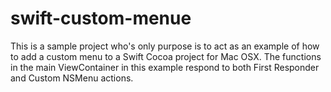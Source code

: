 # swift-custom-menue

This is a sample project who's only purpose is to act as an example of how to add a custom menu to a Swift Cocoa project for Mac OSX. The functions in the main ViewContainer in this example respond to both First Responder and Custom NSMenu actions.

